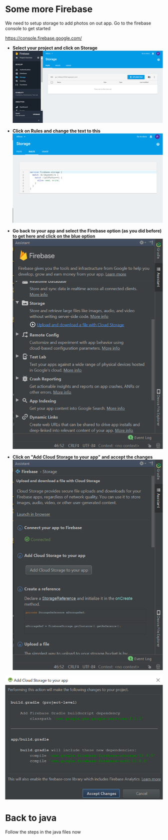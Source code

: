 # Some more Firebase

We need to setup storage to add photos on out app. Go to the firebase console to get started 

https://console.firebase.google.com/

- **Select your project and click on Storage**
![Step 1](https://raw.githubusercontent.com/ucsdcses/CSES-Android-Workshop/master/Part%207%20-%20Photos/f1.PNG)

- **Click on Rules and change the text to this**
![Step 2](https://raw.githubusercontent.com/ucsdcses/CSES-Android-Workshop/master/Part%207%20-%20Photos/f2.PNG) 

- **Go back to your app and select the Firebase option (as you did before) to get here and click on the blue option**
![Step 3](https://raw.githubusercontent.com/ucsdcses/CSES-Android-Workshop/master/Part%207%20-%20Photos/f3.PNG) 

- **Click on "Add Cloud Storage to your app" and accept the changes**
![Step 4](https://raw.githubusercontent.com/ucsdcses/CSES-Android-Workshop/master/Part%207%20-%20Photos/f4.PNG) 

![Step 4](https://raw.githubusercontent.com/ucsdcses/CSES-Android-Workshop/master/Part%207%20-%20Photos/f5.PNG)

# Back to java

Follow the steps in the java files now